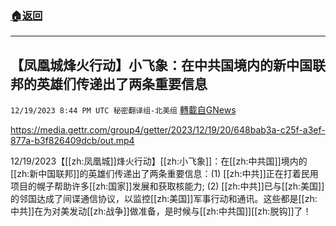 ###  [:house:返回](README.md)
---


## 【凤凰城烽火行动】小飞象：在中共国境内的新中国联邦的英雄们传递出了两条重要信息
`12/19/2023 8:44 PM UTC 秘密翻译组-北美组` [轉載自GNews](https://gnews.org/articles/2129753)


https://media.gettr.com/group4/getter/2023/12/19/20/648bab3a-c25f-a3ef-877a-b3f826409dcb/out.mp4

12/19/2023【[[zh:凤凰城]]烽火行动】[[zh:小飞象]]：在[[zh:中共国]]境内的[[zh:新中国联邦]]的英雄们传递出了两条重要信息：(1) [[zh:中共]]正在打着民用项目的幌子帮助许多[[zh:国家]]发展和获取核能力; (2) [[zh:中共]]已与[[zh:美国]]的邻国达成了间谍通信协议，以监控[[zh:美国]]军事行动和通讯。这些都是[[zh:中共]]在为对美发动[[zh:战争]]做准备，是时候与[[zh:中共国]][[zh:脱钩]]了！
